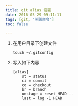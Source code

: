 ```yaml
---
title: git alias 设置
date: 2016-05-29 09:11:11
tags: [git, "关联命令"]
toc: false

---
```

1. 在用户目录下创建文件

	```
    touch ~/.gitconfig
    ```

2. 写入如下内容

	```
    [alias]
        st = status
        ci = commit
        co = checkout
        br = branch
        unstage = reset HEAD --
        last = log -1 HEAD
    ```

